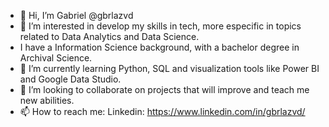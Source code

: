 - 👋 Hi, I’m Gabriel @gbrlazvd
- 👀 I’m interested in develop my skills in tech, more especific in topics related to Data Analytics and Data Science.
-   I have a Information Science background, with a bachelor degree in Archival Science.
- 🌱 I’m currently learning Python, SQL and visualization tools like Power BI and Google Data Studio.
- 💞️ I’m looking to collaborate on projects that will improve and teach me new abilities.
- 📫 How to reach me:
    Linkedin: https://www.linkedin.com/in/gbrlazvd/
     

<!---
gbrlazvd/gbrlazvd is a ✨ special ✨ repository because its `README.md` (this file) appears on your GitHub profile.
You can click the Preview link to take a look at your changes.
--->
